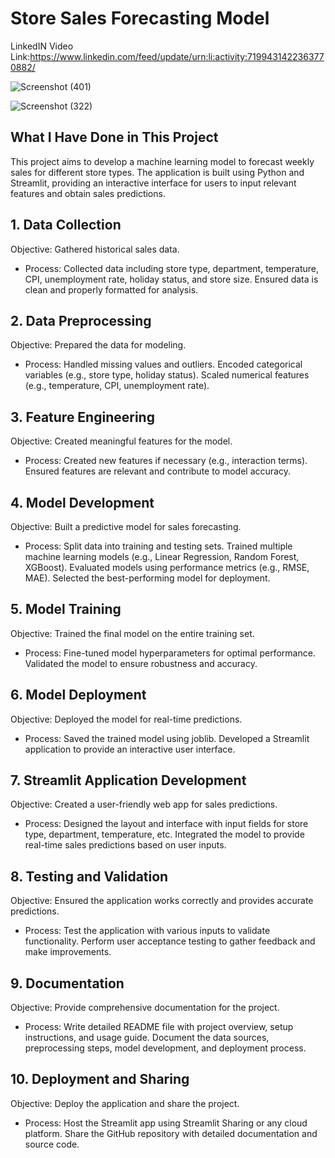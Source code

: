 # Store Sales Forecasting Model

LinkedIN Video Link:https://www.linkedin.com/feed/update/urn:li:activity:7199431422363770882/

![Screenshot (401)](https://github.com/user-attachments/assets/da3e37b6-2707-4ed9-89bc-6a4f55c539f7)

![Screenshot (322)](https://github.com/Lavan1999/Project-9_SalesForecast/assets/152668558/61056a29-99ba-4ed0-bd73-d3d280a41ddb)

## What I Have Done in This Project
This project aims to develop a machine learning model to forecast weekly sales for different store types. The application is built using Python and Streamlit, providing an interactive interface for users to input relevant features and obtain sales predictions.

## 1. Data Collection
Objective: Gathered historical sales data.
- Process:
Collected data including store type, department, temperature, CPI, unemployment rate, holiday status, and store size.
Ensured data is clean and properly formatted for analysis.
## 2. Data Preprocessing
Objective: Prepared the data for modeling.
- Process:
Handled missing values and outliers.
Encoded categorical variables (e.g., store type, holiday status).
Scaled numerical features (e.g., temperature, CPI, unemployment rate).
## 3. Feature Engineering
Objective: Created meaningful features for the model.
- Process:
Created new features if necessary (e.g., interaction terms).
Ensured features are relevant and contribute to model accuracy.
## 4. Model Development
Objective: Built a predictive model for sales forecasting.
- Process:
Split data into training and testing sets.
Trained multiple machine learning models (e.g., Linear Regression, Random Forest, XGBoost).
Evaluated models using performance metrics (e.g., RMSE, MAE).
Selected the best-performing model for deployment.
## 5. Model Training
Objective: Trained the final model on the entire training set.
- Process:
Fine-tuned model hyperparameters for optimal performance.
Validated the model to ensure robustness and accuracy.
## 6. Model Deployment
Objective: Deployed the model for real-time predictions.
- Process:
Saved the trained model using joblib.
Developed a Streamlit application to provide an interactive user interface.
## 7. Streamlit Application Development
Objective: Created a user-friendly web app for sales predictions.
- Process:
Designed the layout and interface with input fields for store type, department, temperature, etc.
Integrated the model to provide real-time sales predictions based on user inputs.
## 8. Testing and Validation
Objective: Ensured the application works correctly and provides accurate predictions.
- Process:
Test the application with various inputs to validate functionality.
Perform user acceptance testing to gather feedback and make improvements.
## 9. Documentation
Objective: Provide comprehensive documentation for the project.
- Process:
Write detailed README file with project overview, setup instructions, and usage guide.
Document the data sources, preprocessing steps, model development, and deployment process.
## 10. Deployment and Sharing
Objective: Deploy the application and share the project.
- Process:
Host the Streamlit app using Streamlit Sharing or any cloud platform.
Share the GitHub repository with detailed documentation and source code.

